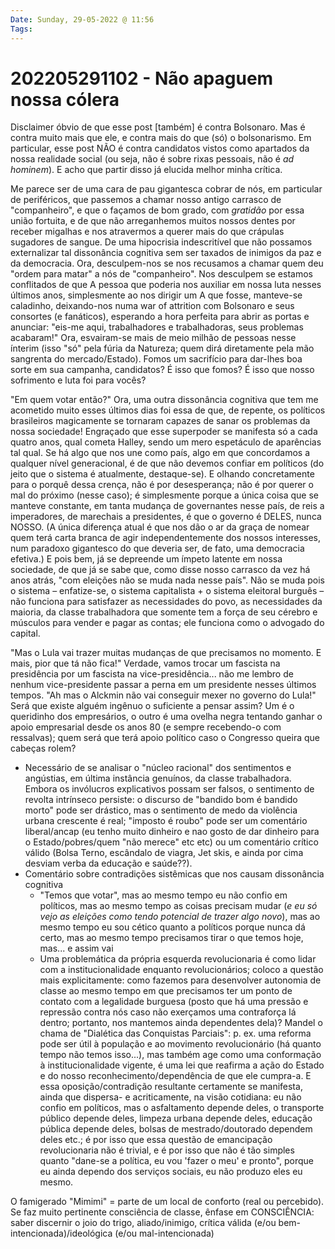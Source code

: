 ```yaml
---
Date: Sunday, 29-05-2022 @ 11:56
Tags: 
---
```

# 202205291102 - Não apaguem nossa cólera
Disclaimer óbvio de que esse post [também] é contra Bolsonaro. Mas é contra muito mais que ele, e contra mais do que (só) o bolsonarismo. Em particular, esse post NÃO é contra candidatos vistos como apartados da nossa realidade social (ou seja, não é sobre rixas pessoais, não é _ad hominem_). E acho que partir disso já elucida melhor minha crítica.

  

Me parece ser de uma cara de pau gigantesca cobrar de nós, em particular de periféricos, que passemos a chamar nosso antigo carrasco de "companheiro", e que o façamos de bom grado, com _gratidão_ por essa união fortuita, e de que não arreganhemos muitos nossos dentes por receber migalhas e nos atravermos a querer mais do que crápulas sugadores de sangue. De uma hipocrisia indescritível que não possamos externalizar tal dissonância cognitiva sem ser taxados de inimigos da paz e da democracia. Ora, desculpem-nos se nos recusamos a chamar quem deu "ordem para matar" a nós de "companheiro". Nos desculpem se estamos conflitados de que A pessoa que poderia nos auxiliar em nossa luta nesses últimos anos, simplesmente ao nos dirigir um A que fosse, manteve-se caladinho, deixando-nos numa war of attrition com Bolsonaro e seus consortes (e fanáticos), esperando a hora perfeita para abrir as portas e anunciar: "eis-me aqui, trabalhadores e trabalhadoras, seus problemas acabaram!" Ora, esvairam-se mais de meio milhão de pessoas nesse ínterim (isso "só" pela fúria da Natureza; quem dirá diretamente pela mão sangrenta do mercado/Estado). Fomos um sacrifício para dar-lhes boa sorte em sua campanha, candidatos? É isso que fomos? É isso que nosso sofrimento e luta foi para vocês?

  

"Em quem votar então?" Ora, uma outra dissonância cognitiva que tem me acometido muito esses últimos dias foi essa de que, de repente, os políticos brasileiros magicamente se tornaram capazes de sanar os problemas da nossa sociedade! Engraçado que esse superpoder se manifesta só a cada quatro anos, qual cometa Halley, sendo um mero espetáculo de aparências tal qual. Se há algo que nos une como país, algo em que concordamos a qualquer nível generacional, é de que não devemos confiar em políticos (do jeito que o sistema é atualmente, destaque-se). E olhando concretamente para o porquê dessa crença, não é por desesperança; não é por querer o mal do próximo (nesse caso); é simplesmente porque a única coisa que se manteve constante, em tanta mudança de governantes nesse país, de reis a imperadores, de marechais a presidentes, é que o governo é DELES, nunca NOSSO. (A única diferença atual é que nos dão o ar da graça de nomear quem terá carta branca de agir independentemente dos nossos interesses, num paradoxo gigantesco do que deveria ser, de fato, uma democracia efetiva.) E pois bem, já se depreende um ímpeto latente em nossa sociedade, de que já se sabe que, como disse nosso carrasco da vez há anos atrás, "com eleições não se muda nada nesse país". Não se muda pois o sistema – enfatize-se, o sistema capitalista + o sistema eleitoral burguês – não funciona para satisfazer as necessidades do povo, as necessidades da maioria, da classe trabalhadora que somente tem a força de seu cérebro e músculos para vender e pagar as contas; ele funciona como o advogado do capital.


"Mas o Lula vai trazer muitas mudanças de que precisamos no momento. E mais, pior que tá não fica!" Verdade, vamos trocar um fascista na presidência por um fascista na vice-presidência... não me lembro de nenhum vice-presidente passar a perna em um presidente nesses últimos tempos. "Ah mas o Alckmin não vai conseguir mexer no governo do Lula!" Será que existe alguém ingênuo o suficiente a pensar assim? Um é o queridinho dos empresários, o outro é uma ovelha negra tentando ganhar o apoio empresarial desde os anos 80 (e sempre recebendo-o com ressalvas); quem será que terá apoio político caso o Congresso queira que cabeças rolem?

  

-   Necessário de se analisar o "núcleo racional" dos sentimentos e angústias, em última instância genuínos, da classe trabalhadora. Embora os invólucros explicativos possam ser falsos, o sentimento de revolta intrínseco persiste: o discurso de "bandido bom é bandido morto" pode ser drástico, mas o sentimento de medo da violência urbana crescente é real; "imposto é roubo" pode ser um comentário liberal/ancap (eu tenho muito dinheiro e nao gosto de dar dinheiro para o Estado/pobres/quem "não merece" etc etc) ou um comentário crítico válido (Bolsa Terno, escândalo de viagra, Jet skis, e ainda por cima desviam verba da educação e saúde??).
-   Comentário sobre contradições sistêmicas que nos causam dissonância cognitiva
	-   "Temos que votar", mas ao mesmo tempo eu não confio em políticos, mas ao mesmo tempo as coisas precisam mudar (_e eu só vejo as eleições como tendo potencial de trazer algo novo_), mas ao mesmo tempo eu sou cético quanto a políticos porque nunca dá certo, mas ao mesmo tempo precisamos tirar o que temos hoje, mas... e assim vai
	-   Uma problemática da própria esquerda revolucionaria é como lidar com a institucionalidade enquanto revolucionários; coloco a questão mais explicitamente: como fazemos para desenvolver autonomia de classe ao mesmo tempo em que precisamos ter um ponto de contato com a legalidade burguesa (posto que há uma pressão e repressão contra nós caso não exerçamos uma contraforça lá dentro; portanto, nos mantemos ainda dependentes dela)? Mandel o chama de "Dialética das Conquistas Parciais": p. ex. uma reforma pode ser útil à população e ao movimento revolucionário (há quanto tempo não temos isso...), mas também age como uma conformação à institucionalidade vigente, é uma lei que reafirma a ação do Estado e do nosso reconhecimento/dependência de que ele cumpra-a. E essa oposição/contradição resultante certamente se manifesta, ainda que dispersa- e acriticamente, na visão cotidiana: eu não confio em políticos, mas o asfaltamento depende deles, o transporte público depende deles, limpeza urbana depende deles, educação pública depende deles, bolsas de mestrado/doutorado dependem deles etc.; é por isso que essa questão de emancipação revolucionaria não é trivial, e é por isso que não é tão simples quanto "dane-se a política, eu vou 'fazer o meu' e pronto", porque eu ainda dependo dos serviços sociais, eu não produzo eles eu mesmo.


O famigerado "Mimimi" = parte de um local de conforto (real ou percebido). Se faz muito pertinente consciência de classe, ênfase em CONSCIÊNCIA: saber discernir o joio do trigo, aliado/inimigo, crítica válida (e/ou bem-intencionada)/ideológica (e/ou mal-intencionada)
